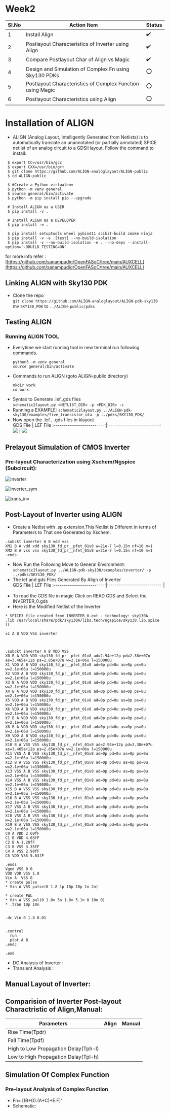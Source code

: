  # Week2
 | SI.No |  Action Item  | Status|
 | ----- | ------------- |-------|
 |  1    | Install Align  |:heavy_check_mark:|
 |  2    | Postlayout Characteristics of Inverter using Align|:heavy_check_mark:|
 |  3    | Compare Postlayout Char of Align vs Magic         |:heavy_check_mark:|
 |  4    | Design and Simulation of Complex Fn using Sky130 PDKs|:o:|
 |  5    | Postlayout Characteristics of Complex Function using Magic|:o: |
 |  6    | Postlayout Characteristics using Align|:o:|
# Installation of ALIGN
- ALIGN (Analog Layout, Intelligently Generated from Netlists) is to automatically translate an unannotated (or partially annotated) SPICE netlist of an     analog circuit to a GDSII layout. Follow the command to install: 
 ```
  $ export CC=/usr/bin/gcc
  $ export CXX=/usr/bin/g++
  $ git clone https://github.com/ALIGN-analoglayout/ALIGN-public
  $ cd ALIGN-public

  $ #Create a Python virtualenv
  $ python -m venv general
  $ source general/bin/activate
  $ python -m pip install pip --upgrade

  # Install ALIGN as a USER
  $ pip install -v .

  # Install ALIGN as a DEVELOPER
  $ pip install -e .

  $ pip install setuptools wheel pybind11 scikit-build cmake ninja
  $ pip install -v -e .[test] --no-build-isolation
  $ pip install -v --no-build-isolation -e . --no-deps --install-option='-DBUILD_TESTING=ON'
 ```
  for more info refer : [https://github.com/sanampudig/OpenFASoC/tree/main/AUXCELL](https://github.com/sanampudig/OpenFASoC/tree/main/AUXCELL)
##  Linking ALIGN with Sky130 PDK
  - Clone the repo <br/>
     `git clone https://github.com/ALIGN-analoglayout/ALIGN-pdk-sky130` <br/>
     mv `SKY130_PDK` to `../ALIGN-public/pdks` <br/>
## Testing ALIGN
### Running ALIGN TOOL
-  Everytime we start running tool in new terminal run following commands.<br/>
   ```
   python3 -m venv general
   source general/bin/activate
   ```
- Commands to run ALIGN (goto ALIGN-public directory)<br/>
   ```
   mkdir work
   cd work
   ```
 - Syntax to Generate .lef,.gds files <br/>
   `schematic2layout.py <NETLIST_DIR> -p <PDK_DIR> -c`
 - Running a EXAMPLE:
   `schematic2layout.py ../ALIGN-pdk-sky130/examples/five_transistor_ota -p ../pdks/SKY130_PDK/`
 -   Now open the .lef  ,  .gds files in klayout <br/>
                  GDS File      |   LEF File
     :-------------------------:|:-------------------------:
     ![](https://github.com/Jayanth-sharma/msvsd2stepadc/blob/main/week2/Images/ota_5t_gds.png)  |  ![](https://github.com/Jayanth-sharma/msvsd2stepadc/blob/main/week2/Images/ota_5t_lef.png)
     
## Prelayout Simulation of CMOS Inverter
### Pre-layout Characterization using Xschem/Ngspice (Subcircuit):

 ![inverter](https://user-images.githubusercontent.com/53760504/221830953-1a38ad6a-911d-4f78-ab33-759f85a751d8.png)

 ![inverter_sym](https://user-images.githubusercontent.com/53760504/221830979-db393885-3469-40a3-83c2-076da6378860.png)

 ![trans_inv](https://user-images.githubusercontent.com/53760504/221831600-e8fd8366-8742-460f-9cc9-74e1f595706b.png)

## Post-Layout of Inverter using ALIGN
- Create a Netlist with .sp extension.This Netlist is Different in terms of Parameters to That one Generated by Xschem.
```
.subckt inverter A B vdd vss
XM1 B A vdd vdd sky130_fd_pr__pfet_01v8 w=21e-7 l=0.15n nf=10 m=1
XM2 B A vss vss sky130_fd_pr__nfet_01v8 w=21e-7 l=0.15n nf=10 m=1
.ends

```
- Now Run the Following Move to General Environment:<br/>
`schematic2layout.py ../ALIGN-pdk-sky130/examples/inverter/ -p ../pdks/SKY130_PDK/`
- The lef and gds Files Generated By Align of Inverter <br/>
             GDS File      |   LEF File
     :-------------------------:|:-------------------------:
     ![]()  |  ![]()
- To read the GDS file in magic Click on READ GDS and Select the INVERTER_0.gds <br/>
- Here is the Modified Netlist of the Inverter<br/>
```
* SPICE3 file created from INVERTER_0.ext - technology: sky130A
.lib /usr/local/share/pdk/sky130A/libs.tech/ngspice/sky130.lib.spice tt

x1 A B VDD VSS inverter



.subckt inverter A B VDD VSS
X0 B A VDD VDD sky130_fd_pr__pfet_01v8 ad=2.94e+12p pd=2.38e+07u as=3.465e+12p ps=2.85e+07u w=2.1e+06u l=150000u
X1 VDD A B VDD sky130_fd_pr__pfet_01v8 ad=0p pd=0u as=0p ps=0u w=2.1e+06u l=150000u
X2 VDD A B VDD sky130_fd_pr__pfet_01v8 ad=0p pd=0u as=0p ps=0u w=2.1e+06u l=150000u
X3 B A VDD VDD sky130_fd_pr__pfet_01v8 ad=0p pd=0u as=0p ps=0u w=2.1e+06u l=150000u
X4 B A VDD VDD sky130_fd_pr__pfet_01v8 ad=0p pd=0u as=0p ps=0u w=2.1e+06u l=150000u
X5 VDD A B VDD sky130_fd_pr__pfet_01v8 ad=0p pd=0u as=0p ps=0u w=2.1e+06u l=150000u
X6 VDD A B VDD sky130_fd_pr__pfet_01v8 ad=0p pd=0u as=0p ps=0u w=2.1e+06u l=150000u
X7 B A VDD VDD sky130_fd_pr__pfet_01v8 ad=0p pd=0u as=0p ps=0u w=2.1e+06u l=150000u
X8 B A VDD VDD sky130_fd_pr__pfet_01v8 ad=0p pd=0u as=0p ps=0u w=2.1e+06u l=150000u
X9 VDD A B VDD sky130_fd_pr__pfet_01v8 ad=0p pd=0u as=0p ps=0u w=2.1e+06u l=150000u
X10 B A VSS VSS sky130_fd_pr__nfet_01v8 ad=2.94e+12p pd=2.38e+07u as=3.465e+12p ps=2.85e+07u w=2.1e+06u l=150000u
X11 VSS A B VSS sky130_fd_pr__nfet_01v8 ad=0p pd=0u as=0p ps=0u w=2.1e+06u l=150000u
X12 B A VSS VSS sky130_fd_pr__nfet_01v8 ad=0p pd=0u as=0p ps=0u w=2.1e+06u l=150000u
X13 VSS A B VSS sky130_fd_pr__nfet_01v8 ad=0p pd=0u as=0p ps=0u w=2.1e+06u l=150000u
X14 VSS A B VSS sky130_fd_pr__nfet_01v8 ad=0p pd=0u as=0p ps=0u w=2.1e+06u l=150000u
X15 B A VSS VSS sky130_fd_pr__nfet_01v8 ad=0p pd=0u as=0p ps=0u w=2.1e+06u l=150000u
X16 B A VSS VSS sky130_fd_pr__nfet_01v8 ad=0p pd=0u as=0p ps=0u w=2.1e+06u l=150000u
X17 VSS A B VSS sky130_fd_pr__nfet_01v8 ad=0p pd=0u as=0p ps=0u w=2.1e+06u l=150000u
X18 VSS A B VSS sky130_fd_pr__nfet_01v8 ad=0p pd=0u as=0p ps=0u w=2.1e+06u l=150000u
X19 B A VSS VSS sky130_fd_pr__nfet_01v8 ad=0p pd=0u as=0p ps=0u w=2.1e+06u l=150000u
C0 A VDD 2.60fF
C1 B VDD 4.03fF
C2 B A 1.20fF
C3 B VSS 3.35fF 
C4 A VSS 2.98fF 
C5 VDD VSS 5.63fF 

.ends
Vgnd VSS 0 0 
VDD VDD VSS 1.8
Vin A  VSS 0
* create pulse 
* Vin A VSS pulse(0 1.8 1p 10p 10p 1n 2n)

* create PWL 
* Vin A VSS pwl(0 1.8v 5n 1.8v 5.1n 0 10n 0)
* .tran 10p 10n


.dc Vin 0 1.8 0.01


.control
  run 
  plot A B
.endc 

.end

```
- DC Analysis of Inverter : <br/>
- Transient Analysis : <br/>

## Manual Layout of Inverter:

## Comparision of Inverter Post-layout Charactristic of Align,Manual: <br/>
|Parameters                           | Align| Manual |
|-------------------------------------|------|--------|
| Rise Time(Tpdr)|      |        |
| Fall Time(Tpdf)|      |        |
| High to Low Propagation Delay(Tph-l)|      |        |
| Low to High Propagation Delay(Tpl-h)|      |        |

## Simulation Of Complex Function <br/>
### Pre-layout Analysis of Complex Function <br/>
-  Fn= [(B+D).(A+C)+E.F]'
- Schematic:
  
